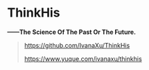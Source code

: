 # ThinkHis

**——The Science Of The Past Or The Future.**

>
> https://github.com/IvanaXu/ThinkHis
>
> https://www.yuque.com/ivanaxu/thinkhis
> 
